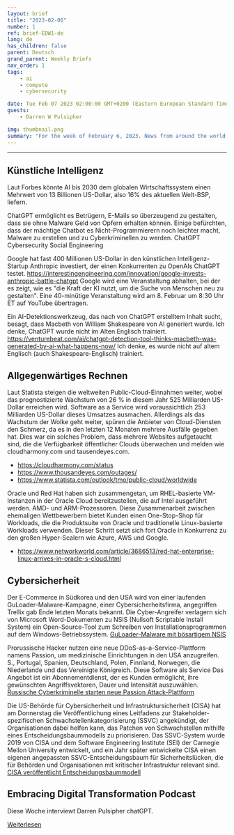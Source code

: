 ```yaml
---
layout: brief
title: "2023-02-06"
number: 1
ref: brief-EDW1-de
lang: de
has_children: false
parent: Deutsch
grand_parent: Weekly Briefs
nav_order: 1
tags:
    - ai
    - compute
    - cybersecurity

date: Tue Feb 07 2023 02:00:00 GMT+0200 (Eastern European Standard Time)
guests:
    - Darren W Pulsipher

img: thumbnail.png
summary: "For the week of February 6, 2023. News from around the world of digital transformation in artificial intelligence, cloud computing, and cybersecurity."
---
```




---

## Künstliche Intelligenz

Laut Forbes könnte AI bis 2030 dem globalen Wirtschaftssystem einen Mehrwert von 13 Billionen US-Dollar, also 16% des aktuellen Welt-BSP, liefern.

ChatGPT ermöglicht es Betrügern, E-Mails so überzeugend zu gestalten, dass sie ohne Malware Geld von Opfern erhalten können. Einige befürchten, dass der mächtige Chatbot es Nicht-Programmierern noch leichter macht, Malware zu erstellen und zu Cyberkriminellen zu werden. ChatGPT Cybersecurity Social Engineering

Google hat fast 400 Millionen US-Dollar in den künstlichen Intelligenz-Startup Anthropic investiert, der einen Konkurrenten zu OpenAIs ChatGPT testet. https://interestingengineering.com/innovation/google-invests-anthropic-battle-chatgpt
Google wird eine Veranstaltung abhalten, bei der es zeigt, wie es "die Kraft der KI nutzt, um die Suche von Menschen neu zu gestalten". Eine 40-minütige Veranstaltung wird am 8. Februar um 8:30 Uhr ET auf YouTube übertragen.

Ein AI-Detektionswerkzeug, das nach von ChatGPT erstelltem Inhalt sucht, besagt, dass Macbeth von William Shakespeare von AI generiert wurde. Ich denke, ChatGPT wurde nicht im Alten Englisch trainiert.
https://venturebeat.com/ai/chatgpt-detection-tool-thinks-macbeth-was-generated-by-ai-what-happens-now/ Ich denke, es wurde nicht auf altem Englisch (auch Shakespeare-Englisch) trainiert.

## Allgegenwärtiges Rechnen

Laut Statista steigen die weltweiten Public-Cloud-Einnahmen weiter, wobei das prognostizierte Wachstum von 26 % in diesem Jahr 525 Milliarden US-Dollar erreichen wird.
Software as a Service wird voraussichtlich 253 Milliarden US-Dollar dieses Umsatzes ausmachen. Allerdings als das Wachstum der Wolke
geht weiter, spüren die Anbieter von Cloud-Diensten den Schmerz, da es in den letzten 12 Monaten mehrere Ausfälle gegeben hat.
Dies war ein solches Problem, dass mehrere Websites aufgetaucht sind, die die Verfügbarkeit öffentlicher Clouds überwachen und melden
wie cloudharmony.com und tausendeyes.com.

* https://cloudharmony.com/status
* https://www.thousandeyes.com/outages/
* https://www.statista.com/outlook/tmo/public-cloud/worldwide

Oracle und Red Hat haben sich zusammengetan, um RHEL-basierte VM-Instanzen in der Oracle Cloud bereitzustellen, die auf Intel ausgeführt werden.
AMD- und ARM-Prozessoren. Diese Zusammenarbeit zwischen ehemaligen Wettbewerbern bietet Kunden einen One-Stop-Shop für
Workloads, die die Produktsuite von Oracle und traditionelle Linux-basierte Workloads verwenden. Dieser Schritt setzt sich fort
Oracle in Konkurrenz zu den großen Hyper-Scalern wie Azure, AWS und Google.

* https://www.networkworld.com/article/3686513/red-hat-enterprise-linux-arrives-in-oracle-s-cloud.html

## Cybersicherheit

Der E-Commerce in Südkorea und den USA wird von einer laufenden GuLoader-Malware-Kampagne, einer Cybersicherheitsfirma, angegriffen
Trellix gab Ende letzten Monats bekannt. Die Cyber-Angreifer verlagern sich von Microsoft Word-Dokumenten zu NSIS (Nullsoft Scriptable Install
System) ein Open-Source-Tool zum Schreiben von Installationsprogrammen auf dem Windows-Betriebssystem.
[GuLoader-Malware mit bösartigem NSIS](https://thehackernews.com/2023/02/guloader-malware-using-malicious-nsis.html)

Prorussische Hacker nutzen eine neue DDoS-as-a-Service-Plattform namens Passion, um medizinische Einrichtungen in den USA anzugreifen.
S., Portugal, Spanien, Deutschland, Polen, Finnland, Norwegen, die Niederlande und das Vereinigte Königreich. Diese Software als Service
Das Angebot ist ein Abonnementdienst, der es Kunden ermöglicht, ihre gewünschten Angriffsvektoren, Dauer und Intensität auszuwählen.
[Russische Cyberkriminelle starten neue Passion Attack-Plattform](https://cyware.com/news/russian-cybercriminals-launch-new-passion-attack-platform-798d8713)

Die US-Behörde für Cybersicherheit und Infrastruktursicherheit (CISA) hat am Donnerstag die Veröffentlichung eines Leitfadens zur Stakeholder-spezifischen Schwachstellenkategorisierung (SSVC) angekündigt, der Organisationen dabei helfen kann, das Patchen von Schwachstellen mithilfe eines Entscheidungsbaummodells zu priorisieren.
Das SSVC-System wurde 2019 von CISA und dem Software Engineering Institute (SEI) der Carnegie Mellon University entwickelt, und ein Jahr später entwickelte CISA einen eigenen angepassten SSVC-Entscheidungsbaum für Sicherheitslücken, die für Behörden und Organisationen mit kritischer Infrastruktur relevant sind.
[CISA veröffentlicht Entscheidungsbaummodell](https://www.securityweek.com/cisa-releases-decision-tree-model-help-companies-prioritize-vulnerability-patching/) 

## Embracing Digital Transformation Podcast

Diese Woche interviewt Darren Pulsipher chatGPT.

[Weiterlesen](https://www.embracingdigital.org/episodes-EDT122)


